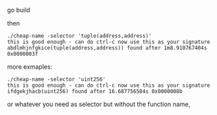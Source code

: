 go build

then

```
./cheap-name -selector 'tuple(address,address)'
this is good enough - can do ctrl-c now use this as your signature abdlmhjnfgkice(tuple(address,address)) found after 1m8.910767404s 0x0000003f
```

more exmaples:
```
./cheap-name -selector 'uint256'
this is good enough - can do ctrl-c now use this as your signature ifdgekjhacb(uint256) found after 16.687756584s 0x0000008b
```

or whatever you need as selector but without the function name,
